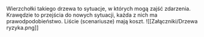 Wierzchołki takiego drzewa to sytuacje, w których mogą zajść zdarzenia. Krawędzie to przejścia do nowych sytuacji, każda z nich ma prawodpodobieństwo. Liście (scenariusze) mają koszt.
![[Załączniki/Drzewa ryzyka.png]]